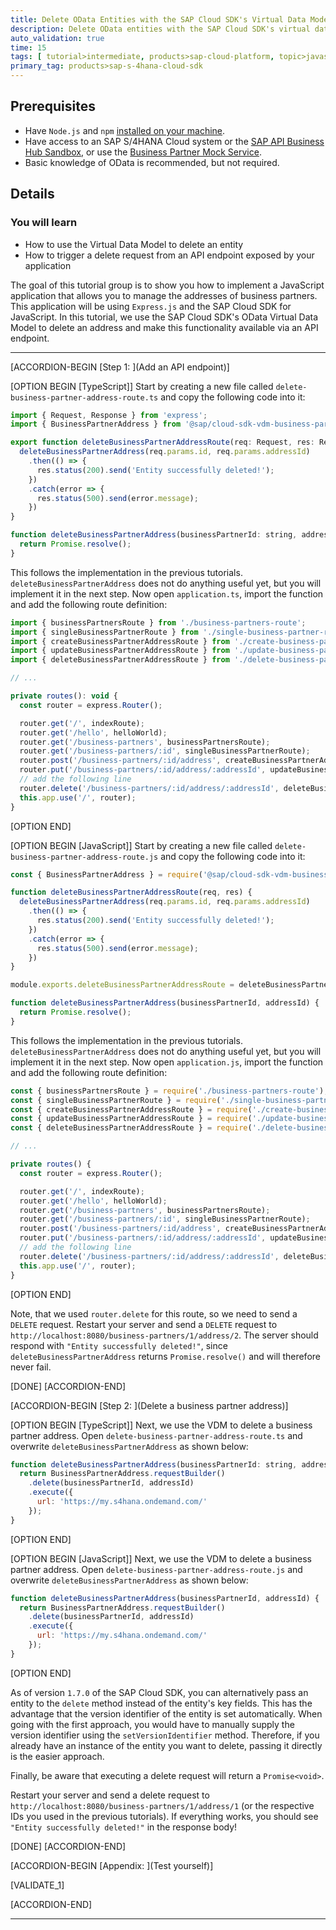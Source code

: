 ```yaml
---
title: Delete OData Entities with the SAP Cloud SDK's Virtual Data Model
description: Delete OData entities with the SAP Cloud SDK's virtual data model to duild an address manager application.
auto_validation: true
time: 15
tags: [ tutorial>intermediate, products>sap-cloud-platform, topic>javascript, topic>odata]
primary_tag: products>sap-s-4hana-cloud-sdk
---
```


## Prerequisites
 - Have `Node.js` and `npm` [installed on your machine](s4sdkjs-prerequisites).
 - Have access to an SAP S/4HANA Cloud system or the [SAP API Business Hub Sandbox](https://api.sap.com/getting-started), or use the [Business Partner Mock Service](https://sap-samples.github.io/cloud-s4-sdk-book/pages/mock-odata.html).
 - Basic knowledge of OData is recommended, but not required.

## Details
### You will learn
  - How to use the Virtual Data Model to delete an entity
  - How to trigger a delete request from an API endpoint exposed by your application

The goal of this tutorial group is to show you how to implement a JavaScript application that allows you to manage the addresses of business partners. This application will be using `Express.js` and the SAP Cloud SDK for JavaScript. In this tutorial, we use the SAP Cloud SDK's OData Virtual Data Model to delete an address and make this functionality available via an API endpoint.

---

[ACCORDION-BEGIN [Step 1: ](Add an API endpoint)]

[OPTION BEGIN [TypeScript]]
Start by creating a new file called `delete-business-partner-address-route.ts` and copy the following code into it:

```JavaScript / TypeScript
import { Request, Response } from 'express';
import { BusinessPartnerAddress } from '@sap/cloud-sdk-vdm-business-partner-service';

export function deleteBusinessPartnerAddressRoute(req: Request, res: Response) {
  deleteBusinessPartnerAddress(req.params.id, req.params.addressId)
    .then(() => {
      res.status(200).send('Entity successfully deleted!');
    })
    .catch(error => {
      res.status(500).send(error.message);
    })
}

function deleteBusinessPartnerAddress(businessPartnerId: string, addressId: string): Promise<void> {
  return Promise.resolve();
}
```

This follows the implementation in the previous tutorials. `deleteBusinessPartnerAddress` does not do anything useful yet, but you will implement it in the next step. Now open `application.ts`, import the function and add the following route definition:

```JavaScript / TypeScript
import { businessPartnersRoute } from './business-partners-route';
import { singleBusinessPartnerRoute } from './single-business-partner-route';
import { createBusinessPartnerAddressRoute } from './create-business-partner-address-route';
import { updateBusinessPartnerAddressRoute } from './update-business-partner-address-route';
import { deleteBusinessPartnerAddressRoute } from './delete-business-partner-address-route';

// ...

private routes(): void {
  const router = express.Router();

  router.get('/', indexRoute);
  router.get('/hello', helloWorld);
  router.get('/business-partners', businessPartnersRoute);
  router.get('/business-partners/:id', singleBusinessPartnerRoute);
  router.post('/business-partners/:id/address', createBusinessPartnerAddressRoute);
  router.put('/business-partners/:id/address/:addressId', updateBusinessPartnerAddressRoute);
  // add the following line
  router.delete('/business-partners/:id/address/:addressId', deleteBusinessPartnerAddressRoute);
  this.app.use('/', router);
}
```
[OPTION END]

[OPTION BEGIN [JavaScript]]
Start by creating a new file called `delete-business-partner-address-route.js` and copy the following code into it:

```JavaScript
const { BusinessPartnerAddress } = require('@sap/cloud-sdk-vdm-business-partner-service');

function deleteBusinessPartnerAddressRoute(req, res) {
  deleteBusinessPartnerAddress(req.params.id, req.params.addressId)
    .then(() => {
      res.status(200).send('Entity successfully deleted!');
    })
    .catch(error => {
      res.status(500).send(error.message);
    })
}

module.exports.deleteBusinessPartnerAddressRoute = deleteBusinessPartnerAddressRoute;

function deleteBusinessPartnerAddress(businessPartnerId, addressId) {
  return Promise.resolve();
}
```

This follows the implementation in the previous tutorials. `deleteBusinessPartnerAddress` does not do anything useful yet, but you will implement it in the next step. Now open `application.js`, import the function and add the following route definition:

```JavaScript
const { businessPartnersRoute } = require('./business-partners-route');
const { singleBusinessPartnerRoute } = require('./single-business-partner-route');
const { createBusinessPartnerAddressRoute } = require('./create-business-partner-address-route');
const { updateBusinessPartnerAddressRoute } = require('./update-business-partner-address-route');
const { deleteBusinessPartnerAddressRoute } = require('./delete-business-partner-address-route');

// ...

private routes() {
  const router = express.Router();

  router.get('/', indexRoute);
  router.get('/hello', helloWorld);
  router.get('/business-partners', businessPartnersRoute);
  router.get('/business-partners/:id', singleBusinessPartnerRoute);
  router.post('/business-partners/:id/address', createBusinessPartnerAddressRoute);
  router.put('/business-partners/:id/address/:addressId', updateBusinessPartnerAddressRoute);
  // add the following line
  router.delete('/business-partners/:id/address/:addressId', deleteBusinessPartnerAddressRoute);
  this.app.use('/', router);
}
```
[OPTION END]

Note, that we used `router.delete` for this route, so we need to send a `DELETE` request. Restart your server and send a `DELETE` request to `http://localhost:8080/business-partners/1/address/2`. The server should respond with `"Entity successfully deleted!"`, since `deleteBusinessPartnerAddress` returns `Promise.resolve()` and will therefore never fail.

[DONE]
[ACCORDION-END]

[ACCORDION-BEGIN [Step 2: ](Delete a business partner address)]

[OPTION BEGIN [TypeScript]]
Next, we use the VDM to delete a business partner address. Open `delete-business-partner-address-route.ts` and overwrite `deleteBusinessPartnerAddress` as shown below:

```JavaScript / TypeScript
function deleteBusinessPartnerAddress(businessPartnerId: string, addressId: string): Promise<void> {
  return BusinessPartnerAddress.requestBuilder()
    .delete(businessPartnerId, addressId)
    .execute({
      url: 'https://my.s4hana.ondemand.com/'
    });
}
```

[OPTION END]

[OPTION BEGIN [JavaScript]]
Next, we use the VDM to delete a business partner address. Open `delete-business-partner-address-route.js` and overwrite `deleteBusinessPartnerAddress` as shown below:

```JavaScript
function deleteBusinessPartnerAddress(businessPartnerId, addressId) {
  return BusinessPartnerAddress.requestBuilder()
    .delete(businessPartnerId, addressId)
    .execute({
      url: 'https://my.s4hana.ondemand.com/'
    });
}
```

[OPTION END]

As of version `1.7.0` of the SAP Cloud SDK, you can alternatively pass an entity to the `delete` method instead of the entity's key fields. This has the advantage that the version identifier of the entity is set automatically. When going with the first approach, you would have to manually supply the version identifier using the `setVersionIdentifier` method. Therefore, if you already have an instance of the entity you want to delete, passing it directly is the easier approach.

Finally, be aware that executing a delete request will return a `Promise<void>`.

Restart your server and send a delete request to `http://localhost:8080/business-partners/1/address/1` (or the respective IDs you used in the previous tutorials). If everything works, you should see `"Entity successfully deleted!"` in the response body!

[DONE]
[ACCORDION-END]

[ACCORDION-BEGIN [Appendix: ](Test yourself)]

[VALIDATE_1]

[ACCORDION-END]

---
